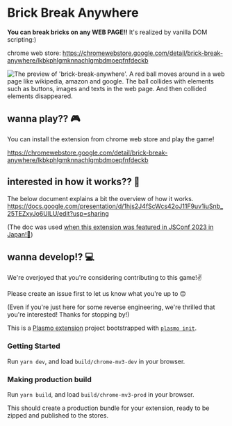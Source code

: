 # Brick Break Anywhere

**You can break bricks on any WEB PAGE!!** It's realized by vanilla DOM scripting:)

chrome web store: https://chromewebstore.google.com/detail/brick-break-anywhere/lkbkphlgmknnachlgmbdmoepfnfdeckb

![The preview of 'brick-break-anywhere'. A red ball moves around in a web page like wikipedia, amazon and google. The ball collides with elements such as buttons, images and texts in the web page. And then collided elements disappeared.](https://github.com/canalun/brick-break-anywhere/assets/61643630/622ccd89-fb17-4e3c-af04-1928a988c753)

## wanna play?? 🎮
You can install the extension from chrome web store and play the game!

https://chromewebstore.google.com/detail/brick-break-anywhere/lkbkphlgmknnachlgmbdmoepfnfdeckb

## interested in how it works?? 🎉
The below document explains a bit the overview of how it works.
https://docs.google.com/presentation/d/1hjs2J4fScWcs42oJ11F9uv1iuSnb_25TEZxyJo6UlLU/edit?usp=sharing

(The doc was used [when this extension was featured in JSConf 2023 in Japan!🎉](https://jsconf.jp/2023/talk/canalun-1/))

## wanna develop!? 💻
We're overjoyed that you're considering contributing to this game!✌

Please create an issue first to let us know what you're up to 😊

(Even if you're just here for some reverse engineering, we're thrilled that you're interested! Thanks for stopping by!)

This is a [Plasmo extension](https://docs.plasmo.com/) project bootstrapped with [`plasmo init`](https://www.npmjs.com/package/plasmo).

### Getting Started
Run `yarn dev`, and load `build/chrome-mv3-dev` in your browser.

### Making production build

Run `yarn build`, and load `build/chrome-mv3-prod` in your browser.

This should create a production bundle for your extension, ready to be zipped and published to the stores.
